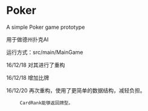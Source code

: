 # Poker
A simple Poker game prototype

用于做德州扑克AI

运行方式：src/main/MainGame


16/12/18 对其进行了重构

16/12/18 增加比牌

16/12/20 再次重构，使用了更简单的数据结构，减轻负担。

         CardRank能够返回牌型。
         
